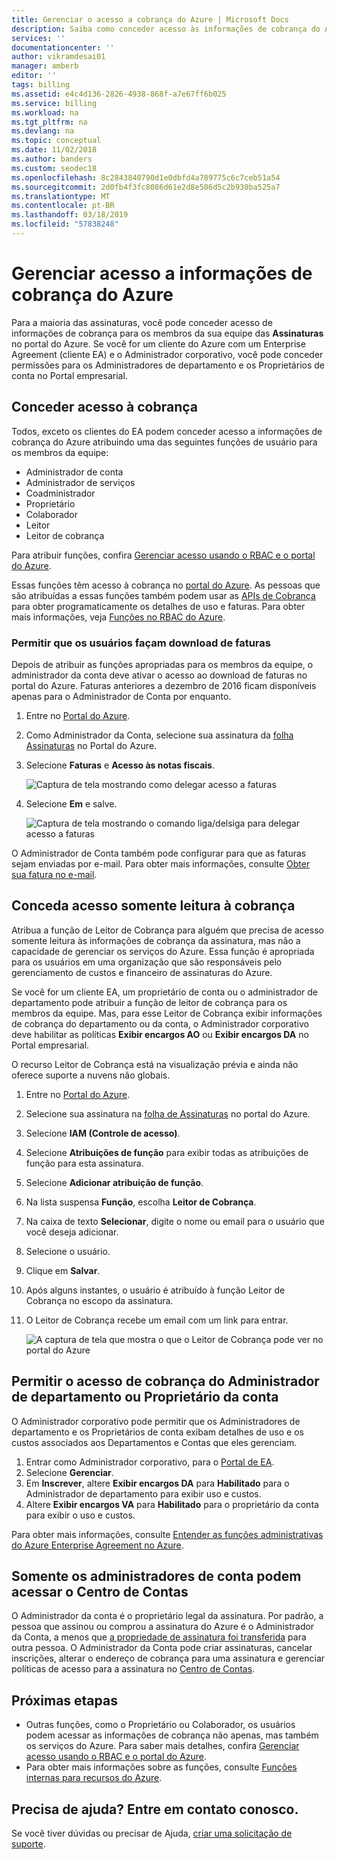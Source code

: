 ```yaml
---
title: Gerenciar o acesso a cobrança do Azure | Microsoft Docs
description: Saiba como conceder acesso às informações de cobrança do Azure para membros da equipe.
services: ''
documentationcenter: ''
author: vikramdesai01
manager: amberb
editor: ''
tags: billing
ms.assetid: e4c4d136-2826-4938-868f-a7e67ff6b025
ms.service: billing
ms.workload: na
ms.tgt_pltfrm: na
ms.devlang: na
ms.topic: conceptual
ms.date: 11/02/2018
ms.author: banders
ms.custom: seodec18
ms.openlocfilehash: 8c2843840790d1e0dbfd4a789775c6c7ceb51a54
ms.sourcegitcommit: 2d0fb4f3fc8086d61e2d8e506d5c2b930ba525a7
ms.translationtype: MT
ms.contentlocale: pt-BR
ms.lasthandoff: 03/18/2019
ms.locfileid: "57838248"
---
```

# <a name="manage-access-to-billing-information-for-azure"></a>Gerenciar acesso a informações de cobrança do Azure

Para a maioria das assinaturas, você pode conceder acesso de informações de cobrança para os membros da sua equipe das **Assinaturas** no portal do Azure. Se você for um cliente do Azure com um Enterprise Agreement (cliente EA) e o Administrador corporativo, você pode conceder permissões para os Administradores de departamento e os Proprietários de conta no Portal empresarial.

## <a name="give-access-to-billing"></a>Conceder acesso à cobrança

Todos, exceto os clientes do EA podem conceder acesso a informações de cobrança do Azure atribuindo uma das seguintes funções de usuário para os membros da equipe:

- Administrador de conta
- Administrador de serviços
- Coadministrador
- Proprietário
- Colaborador
- Leitor
- Leitor de cobrança

Para atribuir funções, confira [Gerenciar acesso usando o RBAC e o portal do Azure](../role-based-access-control/role-assignments-portal.md).

Essas funções têm acesso à cobrança no [portal do Azure](https://portal.azure.com/). As pessoas que são atribuídas a essas funções também podem usar as [APIs de Cobrança](billing-usage-rate-card-overview.md) para obter programaticamente os detalhes de uso e faturas. Para obter mais informações, veja [Funções no RBAC do Azure](../role-based-access-control/built-in-roles.md).

### <a name="opt-in"></a> Permitir que os usuários façam download de faturas

Depois de atribuir as funções apropriadas para os membros da equipe, o administrador da conta deve ativar o acesso ao download de faturas no portal do Azure. Faturas anteriores a dezembro de 2016 ficam disponíveis apenas para o Administrador de Conta por enquanto.

1. Entre no [Portal do Azure](https://portal.azure.com/).
1. Como Administrador da Conta, selecione sua assinatura da [folha Assinaturas](https://portal.azure.com/#blade/Microsoft_Azure_Billing/SubscriptionsBlade) no Portal do Azure.

1. Selecione **Faturas** e **Acesso às notas fiscais**.

    ![Captura de tela mostrando como delegar acesso a faturas](./media/billing-manage-access/AA-optin.png)

1. Selecione **Em** e salve.

    ![Captura de tela mostrando o comando liga/delsiga para delegar acesso a faturas](./media/billing-manage-access/AA-optinAllow.png)

O Administrador de Conta também pode configurar para que as faturas sejam enviadas por e-mail. Para obter mais informações, consulte [Obter sua fatura no e-mail](billing-download-azure-invoice-daily-usage-date.md).

## <a name="give-read-only-access-to-billing"></a>Conceda acesso somente leitura à cobrança

Atribua a função de Leitor de Cobrança para alguém que precisa de acesso somente leitura às informações de cobrança da assinatura, mas não a capacidade de gerenciar os serviços do Azure. Essa função é apropriada para os usuários em uma organização que são responsáveis pelo gerenciamento de custos e financeiro de assinaturas do Azure.

Se você for um cliente EA, um proprietário de conta ou o administrador de departamento pode atribuir a função de leitor de cobrança para os membros da equipe. Mas, para esse Leitor de Cobrança exibir informações de cobrança do departamento ou da conta, o Administrador corporativo deve habilitar as políticas **Exibir encargos AO**  ou **Exibir encargos DA** no Portal empresarial.

O recurso Leitor de Cobrança está na visualização prévia e ainda não oferece suporte a nuvens não globais.

1. Entre no [Portal do Azure](https://portal.azure.com/).
1. Selecione sua assinatura na [folha de Assinaturas](https://portal.azure.com/#blade/Microsoft_Azure_Billing/SubscriptionsBlade) no portal do Azure.

1. Selecione **IAM (Controle de acesso)**.
1. Selecione **Atribuições de função** para exibir todas as atribuições de função para esta assinatura.
1. Selecione **Adicionar atribuição de função**.
1. Na lista suspensa **Função**, escolha **Leitor de Cobrança**.
1. Na caixa de texto **Selecionar**, digite o nome ou email para o usuário que você deseja adicionar.
1. Selecione o usuário.
1. Clique em **Salvar**.
1. Após alguns instantes, o usuário é atribuído à função Leitor de Cobrança no escopo da assinatura.
1. O Leitor de Cobrança recebe um email com um link para entrar.

    ![A captura de tela que mostra o que o Leitor de Cobrança pode ver no portal do Azure](./media/billing-manage-access/billing-reader-view.png)

## <a name="allow-department-administrator-or-account-owner-billing-access"></a>Permitir o acesso de cobrança do Administrador de departamento ou Proprietário da conta

O Administrador corporativo pode permitir que os Administradores de departamento e os Proprietários de conta exibam detalhes de uso e os custos associados aos Departamentos e Contas que eles gerenciam.

1. Entrar como Administrador corporativo, para o [Portal de EA](https://ea.azure.com/).
1. Selecione **Gerenciar**.
1. Em **Inscrever**, altere **Exibir encargos DA** para **Habilitado** para o Administrador de departamento para exibir uso e custos.
1. Altere **Exibir encargos VA** para **Habilitado** para o proprietário da conta para exibir o uso e custos.


Para obter mais informações, consulte [Entender as funções administrativas do Azure Enterprise Agreement no Azure](billing-understand-ea-roles.md).

## <a name="only-account-admins-can-access-account-center"></a>Somente os administradores de conta podem acessar o Centro de Contas

O Administrador da conta é o proprietário legal da assinatura. Por padrão, a pessoa que assinou ou comprou a assinatura do Azure é o Administrador da Conta, a menos que [a propriedade de assinatura foi transferida](billing-subscription-transfer.md) para outra pessoa. O Administrador da Conta pode criar assinaturas, cancelar inscrições, alterar o endereço de cobrança para uma assinatura e gerenciar políticas de acesso para a assinatura no [Centro de Contas](https://account.azure.com/Subscriptions).

## <a name="next-steps"></a>Próximas etapas

- Outras funções, como o Proprietário ou Colaborador, os usuários podem acessar as informações de cobrança não apenas, mas também os serviços do Azure. Para saber mais detalhes, confira [Gerenciar acesso usando o RBAC e o portal do Azure](../role-based-access-control/role-assignments-portal.md).
- Para obter mais informações sobre as funções, consulte [Funções internas para recursos do Azure](../role-based-access-control/built-in-roles.md).

## <a name="need-help-contact-us"></a>Precisa de ajuda? Entre em contato conosco.

Se você tiver dúvidas ou precisar de Ajuda, [criar uma solicitação de suporte](https://go.microsoft.com/fwlink/?linkid=2083458).

